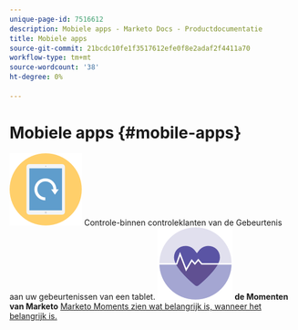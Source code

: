 ```yaml
---
unique-page-id: 7516612
description: Mobiele apps - Marketo Docs - Productdocumentatie
title: Mobiele apps
source-git-commit: 21bcdc10fe1f3517612efe0f8e2adaf2f4411a70
workflow-type: tm+mt
source-wordcount: '38'
ht-degree: 0%

---
```



# Mobiele apps {#mobile-apps}

**![Controle-binnen van de Gebeurtenis van 0} gebeurtenis {](assets/mobile-checkin-icon.png)** Controle-binnen controleklanten van de Gebeurtenis aan uw gebeurtenissen van een tablet.[](https://docs.marketo.com/display/DOCS/Event+Check-in)     **![Marketo Moments ](assets/moments-icon.png) de Momenten van Marketo** [ Marketo Moments zien wat belangrijk is, wanneer het belangrijk is.](https://docs.marketo.com/display/DOCS/Marketo+Moments)
